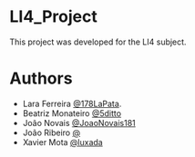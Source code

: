 # LI4_Project

This project was developed for the LI4 subject. 

# Authors

- Lara Ferreira [@178LaPata](https://github.com/178LaPata).
- Beatriz Monateiro [@5ditto](https://github.com/5ditto)
- João Novais [@JoaoNovais181](https://github.com/JoaoNovais181)
- João Ribeiro [@]()
- Xavier Mota [@luxada](https://github.com/luxada)
